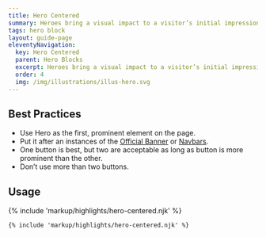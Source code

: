 ```yaml
---
title: Hero Centered
summary: Heroes bring a visual impact to a visitor’s initial impression of a site.
tags: hero block
layout: guide-page
eleventyNavigation:
  key: Hero Centered
  parent: Hero Blocks
  excerpt: Heroes bring a visual impact to a visitor’s initial impression of a site.
  order: 4
  img: /img/illustrations/illus-hero.svg
---
```


## Best Practices

- Use Hero as the first, prominent element on the page.
- Put it after an instances of the [Official Banner](/components/official-banner/) or [Navbars](/components/navbar/).
- One button is best, but two are acceptable as long as button is more prominent than the other.
- Don’t use more than two buttons.

## Usage

{% include 'markup/highlights/hero-centered.njk' %}

```html
{% include 'markup/highlights/hero-centered.njk' %}
```
